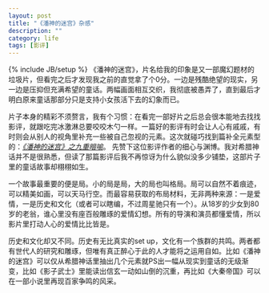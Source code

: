 ```yaml
---
layout: post
title: "《潘神的迷宫》杂感"
description: ""
category: life
tags: [影评]
---
```

{% include JB/setup %}
《潘神的迷宫》，片名给我的印象是又一部魔幻题材的垃圾片，但看完之后才发现我之前的直觉拿了个0分。一边是残酷绝望的现实，另一边是压抑但充满希望的童话。两幅画面相互交织，我彻底被愚弄了，直到最后才明白原来童话那部分只是支持小女孩活下去的幻象而已。

片子本身的精彩不须赘言，我有个习惯：在看完一部好片之后总会很本能地去找找影评，就跟吃完冰激淋总要咬咬木勺一样。一篇好的影评有时会让人心有戚戚，有时则会从别人的视角里补充一些被自己忽视的元素。这次就碰巧找到篇补全元素型的：*[《潘神的迷宫》之九重暗喻](http://movie.douban.com/subject/1767042/discussion/22526988/)*。 先赞下这位影评作者的细心与渊博。我对希腊神话并不是很熟悉，但读了那篇影评后我不再惊讶为什么貌似没多少铺垫，这部片子里的童话故事却栩栩如生。

一个故事最重要的便是局。小的局是局，大的局也叫格局。局可以自然不着痕迹，可以精美如画，可以天马行空。而最容易获取的布局材料，无非两种来源：一是爱情，一是历史和文化（或者可以瞎编，不过周星驰只有一个）。从18岁的少女到80岁的老翁，谁心里没有座百般雕琢的爱情幻想。所有的导演和演员都懂爱情，所以影片里打动人心的爱情比比皆是。

历史和文化却又不同。历史有无比真实的set up，文化有一个族群的共鸣。两者都有世代人的研究和雕琢，但唯有真正醉心于此的人才能将之运用自如。比如《潘神的迷宫》可以仅从希腊神话里抽出几个元素就PS出一幅从现实到童话的无级渐变，比如《影子武士》里能读出信玄一动如山倒的沉重，再比如《大秦帝国》可以在一部小说里再现百家争鸣的风采。